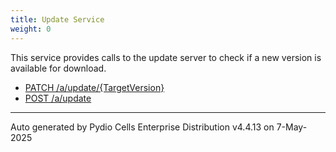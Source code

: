 ```yaml
---
title: Update Service
weight: 0
---
```








This service provides calls to the update server to check if a new version is available for download.

* [PATCH /a/update/{TargetVersion}](../patch-a-update-targetversion/)
* [POST /a/update](../post-a-update/)

---
Auto generated by Pydio Cells Enterprise Distribution v4.4.13 on 7-May-2025
